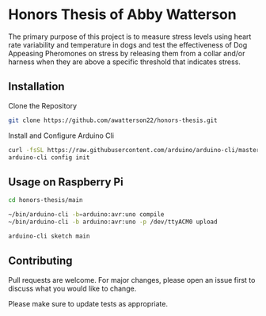 # Honors Thesis of Abby Watterson

The primary purpose of this project is to measure stress levels using heart rate variability and
temperature in dogs and test the effectiveness of Dog Appeasing Pheromones on stress by
releasing them from a collar and/or harness when they are above a specific threshold that
indicates stress.

## Installation

Clone the Repository

```bash
git clone https://github.com/awatterson22/honors-thesis.git
```

Install and Configure Arduino Cli

```bash
curl -fsSL https://raw.githubusercontent.com/arduino/arduino-cli/master/install.sh | sh
arduino-cli config init
```

## Usage on Raspberry Pi

```bash
cd honors-thesis/main

~/bin/arduino-cli -b=arduino:avr:uno compile
~/bin/arduino-cli -b arduino:avr:uno -p /dev/ttyACM0 upload

arduino-cli sketch main
```

## Contributing

Pull requests are welcome. For major changes, please open an issue first to discuss what you would like to change.

Please make sure to update tests as appropriate.
